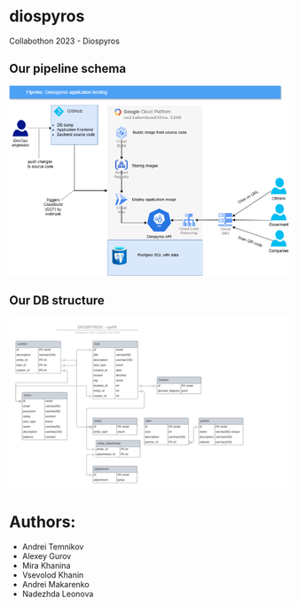 # diospyros
Collabothon 2023 - Diospyros

## Our pipeline schema
![Architecture](https://github.com/vsev0lod/diospyros/blob/main/flow%20chart.png)

## Our DB structure
![DBschema](https://github.com/vsev0lod/diospyros/blob/main/diospyrosDB.png)

# Authors:
* Andrei Temnikov
* Alexey Gurov
* Mira Khanina 
* Vsevolod Khanin
* Andrei Makarenko
* Nadezhda Leonova
